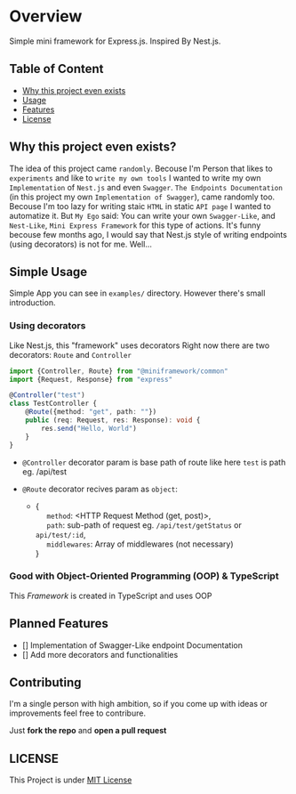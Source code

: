 # Overview

Simple mini framework for Express.js. Inspired By Nest.js.

## Table of Content

- [Why this project even exists](#why-this-project-even-exists)
- [Usage](#usage)
- [Features](#features)
- [License](#license)

## Why this project even exists?

The idea of this project came `randomly`. Becouse I'm Person that likes to `experiments` and like to `write my own tools` I wanted to write my own `Implementation` of `Nest.js` and even `Swagger`. `The Endpoints Documentation` (in this project my own `Implementation of Swagger`), came randomly too. Becouse I'm too lazy for writing staic `HTML` in static `API page` I wanted to automatize it. But `My Ego` said: You can write your own `Swagger-Like`, and `Nest-Like`, `Mini Express Framework` for this type of actions. It's funny becouse few months ago, I would say that Nest.js style of writing endpoints (using decorators) is not for me. Well...

## Simple Usage

Simple App you can see in `examples/` directory. However there's small introduction.

### Using decorators

Like Nest.js, this "framework" uses decorators
Right now there are two decorators: `Route` and `Controller`

```TypeScript
import {Controller, Route} from "@miniframework/common"
import {Request, Response} from "express"

@Controller("test")
class TestController {
    @Route({method: "get", path: ""})
    public (req: Request, res: Response): void {
        res.send("Hello, World")
    }
}
```

- `@Controller` decorator param is base path of route like here `test` is path eg. /api/test

- `@Route` decorator recives param as `object`:

  - \{<br />
    &nbsp;&nbsp;&nbsp;&nbsp;&nbsp;`method`: <HTTP Request Method (get, post)>,<br />
    &nbsp;&nbsp;&nbsp;&nbsp;&nbsp;`path`: sub-path of request eg. `/api/test/getStatus` or `api/test/:id`,<br />
    &nbsp;&nbsp;&nbsp;&nbsp;&nbsp;`middlewares`: Array of middlewares (not necessary)<br />
    \}

### Good with Object-Oriented Programming (OOP) & TypeScript

This _Framework_ is created in TypeScript and uses OOP

## Planned Features

- [] Implementation of Swagger-Like endpoint Documentation
- [] Add more decorators and functionalities

## Contributing

I'm a single person with high ambition, so if you come up with ideas or improvements feel free to contribure.

Just **fork the repo** and **open a pull request**

## LICENSE

This Project is under [MIT License](LICENSE)
